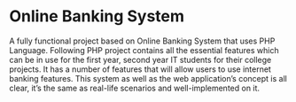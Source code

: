 # Online Banking System
A fully functional project based on Online Banking System that uses PHP Language. Following PHP project contains all the essential features which can be in use for the first year, second year IT students for their college projects. It has a number of features that will allow users to use internet banking features. This system as well as the web application’s concept is all clear, it’s the same as real-life scenarios and well-implemented on it.
